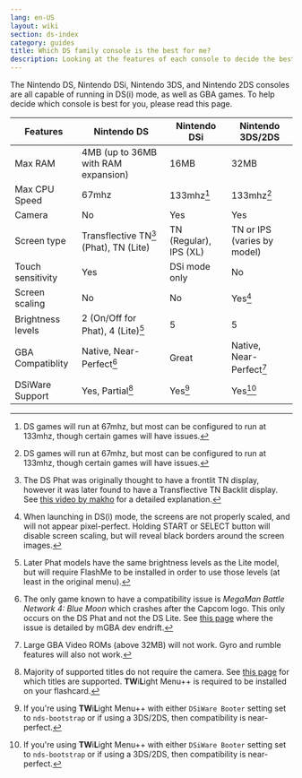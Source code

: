 ```yaml
---
lang: en-US
layout: wiki
section: ds-index
category: guides
title: Which DS family console is the best for me?
description: Looking at the features of each console to decide the best DS(i) mode experience
---
```


The Nintendo DS, Nintendo DSi, Nintendo 3DS, and Nintendo 2DS consoles are all capable of running in DS(i) mode, as well as GBA games. To help decide which console is best for you, please read this page.

| Features          | Nintendo DS                            | Nintendo DSi           | Nintendo 3DS/2DS            |
| ----------------- | ---------------------------------------| ---------------------- | --------------------------- |
| Max RAM           | 4MB (up to 36MB with RAM expansion)    | 16MB                   | 32MB                        |
| Max CPU Speed     | 67mhz                                  | 133mhz[^1]             | 133mhz[^1]                  |
| Camera            | No                                     | Yes                    | Yes                         |
| Screen type       | Transflective TN[^2] (Phat), TN (Lite) | TN (Regular), IPS (XL) | TN or IPS (varies by model) |
| Touch sensitivity | Yes                                    | DSi mode only          | No                          |
| Screen scaling    | No                                     | No                     | Yes[^3]                     |
| Brightness levels | 2 (On/Off for Phat), 4 (Lite)[^4]      | 5                      | 5                           |
| GBA Compatiblity  | Native, Near-Perfect[^5]               | Great                  | Native, Near-Perfect[^6]    |
| DSiWare Support   | Yes, Partial[^7]                       | Yes[^8]                | Yes[^8]                     |

[^1]: DS games will run at 67mhz, but most can be configured to run at 133mhz, though certain games will have issues.
[^2]: The DS Phat was originally thought to have a frontlit TN display, however it was later found to have a Transflective TN Backlit display. See [this video by makho](https://www.youtube.com/watch?v=84H5SJFJRlU) for a detailed explanation.
[^3]: When launching in DS(i) mode, the screens are not properly scaled, and will not appear pixel-perfect. Holding START or SELECT button will disable screen scaling, but will reveal black borders around the screen images.
[^4]: Later Phat models have the same brightness levels as the Lite model, but will require FlashMe to be installed in order to use those levels (at least in the original menu).
[^5]: The only game known to have a compatibility issue is *MegaMan Battle Network 4: Blue Moon* which crashes after the Capcom logo. This only occurs on the DS Phat and not the DS Lite. See [this page](https://mgba.io/2017/05/29/holy-grail-bugs/#mega-man-battle-network-4) where the issue is detailed by mGBA dev endrift.
[^6]: Large GBA Video ROMs (above 32MB) will not work. Gyro and rumble features will also not work.
[^7]: Majority of supported titles do not require the camera. See [this page](https://github.com/DS-Homebrew/TWiLightMenu/blob/master/universal/include/compatibleDSiWareMap.h) for which titles are supported. **TW**i**L**ight Menu++ is required to be installed on your flashcard.
[^8]: If you're using **TW**i**L**ight Menu++ with either `DSiWare Booter` setting set to `nds-bootstrap` or if using a 3DS/2DS, then compatibility is near-perfect.
